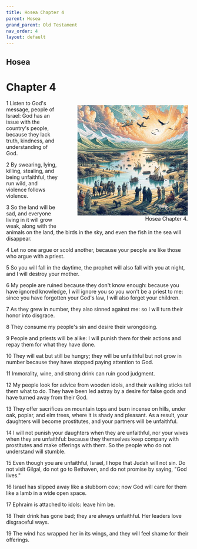```yaml
---
title: Hosea Chapter 4
parent: Hosea
grand_parent: Old Testament
nav_order: 4
layout: default
---
```


## Hosea

# Chapter 4

<figure style="float: right; margin-right: 10px;">
    <img src="/assets/Image/Hosea/500/4.jpg" alt="Hosea Chapter 4" style="width: 300px; height: 300px; float: right;padding-left: 10px;"/>
    <figcaption style="clear: both;text-align: right;">Hosea Chapter 4.</figcaption>
</figure>
1 Listen to God's message, people of Israel: God has an issue with the country's people, because they lack truth, kindness, and understanding of God.

2 By swearing, lying, killing, stealing, and being unfaithful, they run wild, and violence follows violence.

3 So the land will be sad, and everyone living in it will grow weak, along with the animals on the land, the birds in the sky, and even the fish in the sea will disappear.

4 Let no one argue or scold another, because your people are like those who argue with a priest.

5 So you will fall in the daytime, the prophet will also fall with you at night, and I will destroy your mother.

6 My people are ruined because they don't know enough: because you have ignored knowledge, I will ignore you so you won't be a priest to me: since you have forgotten your God's law, I will also forget your children.

7 As they grew in number, they also sinned against me: so I will turn their honor into disgrace.

8 They consume my people's sin and desire their wrongdoing.

9 People and priests will be alike: I will punish them for their actions and repay them for what they have done.

10 They will eat but still be hungry; they will be unfaithful but not grow in number because they have stopped paying attention to God.

11 Immorality, wine, and strong drink can ruin good judgment.

12 My people look for advice from wooden idols, and their walking sticks tell them what to do. They have been led astray by a desire for false gods and have turned away from their God.

13 They offer sacrifices on mountain tops and burn incense on hills, under oak, poplar, and elm trees, where it is shady and pleasant. As a result, your daughters will become prostitutes, and your partners will be unfaithful.

14 I will not punish your daughters when they are unfaithful, nor your wives when they are unfaithful: because they themselves keep company with prostitutes and make offerings with them. So the people who do not understand will stumble.

15 Even though you are unfaithful, Israel, I hope that Judah will not sin. Do not visit Gilgal, do not go to Bethaven, and do not promise by saying, "God lives."

16 Israel has slipped away like a stubborn cow; now God will care for them like a lamb in a wide open space.

17 Ephraim is attached to idols: leave him be.

18 Their drink has gone bad; they are always unfaithful. Her leaders love disgraceful ways.

19 The wind has wrapped her in its wings, and they will feel shame for their offerings.


